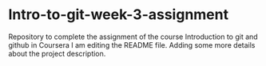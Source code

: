 # Intro-to-git-week-3-assignment
Repository to complete the assignment of the course Introduction to git and github in Coursera
I am editing the README file. Adding some more details about the project description.

